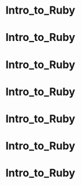 # Intro_to_Ruby
# Intro_to_Ruby
# Intro_to_Ruby
# Intro_to_Ruby
# Intro_to_Ruby
# Intro_to_Ruby
# Intro_to_Ruby
